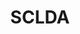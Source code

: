 ---
# This topic lives at
# https://digital.gov/topics/sclda

# Topic Title
title: "SCLDA"

# description — keep it short and clear
summary: ""

# Weight
weight: 1

# For more information on managing topics,
# see https://github.com/GSA/digitalgov.gov/wiki/topics
---